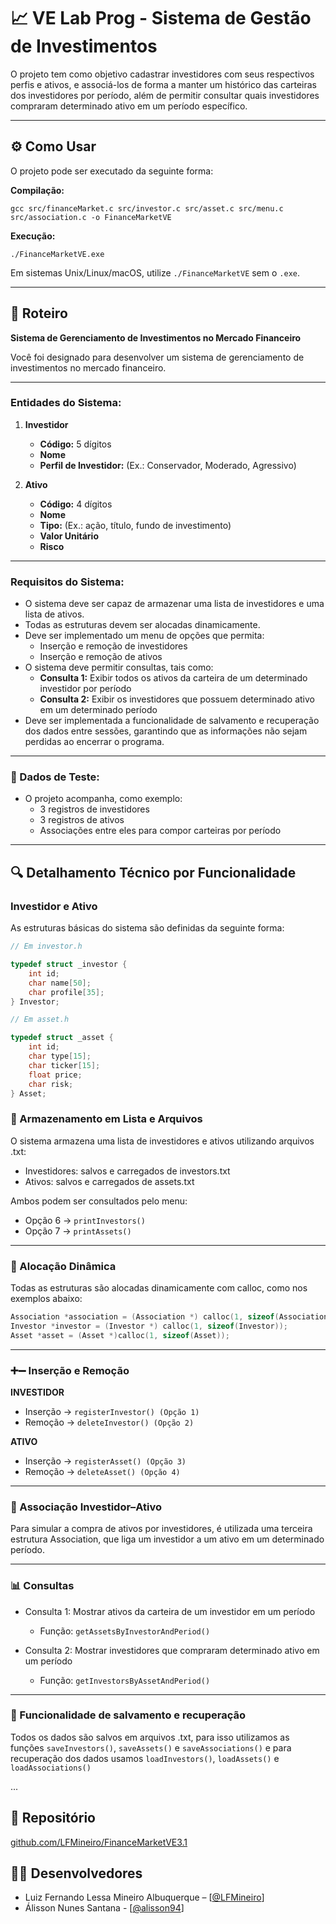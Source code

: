# 📈 VE Lab Prog - Sistema de Gestão de Investimentos

O projeto tem como objetivo cadastrar investidores com seus respectivos perfis e ativos, e associá-los de forma a manter um histórico das carteiras dos investidores por período, além de permitir consultar quais investidores compraram determinado ativo em um período específico.

---

## ⚙️ Como Usar

O projeto pode ser executado da seguinte forma:

**Compilação:**

````
gcc src/financeMarket.c src/investor.c src/asset.c src/menu.c src/association.c -o FinanceMarketVE
````

**Execução:**

````
./FinanceMarketVE.exe
````

Em sistemas Unix/Linux/macOS, utilize `./FinanceMarketVE` sem o `.exe`.

---

## 📘 Roteiro

**Sistema de Gerenciamento de Investimentos no Mercado Financeiro**

Você foi designado para desenvolver um sistema de gerenciamento de investimentos no mercado financeiro.

---

### Entidades do Sistema:

1. **Investidor**
   - **Código:** 5 dígitos
   - **Nome**
   - **Perfil de Investidor:** (Ex.: Conservador, Moderado, Agressivo)

2. **Ativo**
   - **Código:** 4 dígitos
   - **Nome**
   - **Tipo:** (Ex.: ação, título, fundo de investimento)
   - **Valor Unitário**
   - **Risco**

---

### Requisitos do Sistema:

- O sistema deve ser capaz de armazenar uma lista de investidores e uma lista de ativos.
- Todas as estruturas devem ser alocadas dinamicamente.
- Deve ser implementado um menu de opções que permita:
  - Inserção e remoção de investidores
  - Inserção e remoção de ativos
- O sistema deve permitir consultas, tais como:
  - **Consulta 1:** Exibir todos os ativos da carteira de um determinado investidor por período
  - **Consulta 2:** Exibir os investidores que possuem determinado ativo em um determinado período
- Deve ser implementada a funcionalidade de salvamento e recuperação dos dados entre sessões, garantindo que as informações não sejam perdidas ao encerrar o programa.

---

### 📂 Dados de Teste:

- O projeto acompanha, como exemplo:
  - 3 registros de investidores
  - 3 registros de ativos
  - Associações entre eles para compor carteiras por período
 
 ---

## 🔍 Detalhamento Técnico por Funcionalidade

### Investidor e Ativo

As estruturas básicas do sistema são definidas da seguinte forma:

```c
// Em investor.h

typedef struct _investor {
    int id;
    char name[50];
    char profile[35];
} Investor;

// Em asset.h

typedef struct _asset {
    int id;
    char type[15];
    char ticker[15];
    float price;
    char risk;
} Asset;

````

### 📁 Armazenamento em Lista e Arquivos

O sistema armazena uma lista de investidores e ativos utilizando arquivos .txt:

- Investidores: salvos e carregados de investors.txt
- Ativos: salvos e carregados de assets.txt

Ambos podem ser consultados pelo menu:

- Opção 6 → `` printInvestors() ``
- Opção 7 → `` printAssets() ``

---

 ### 🧠 Alocação Dinâmica

Todas as estruturas são alocadas dinamicamente com calloc, como nos exemplos abaixo:

````c
Association *association = (Association *) calloc(1, sizeof(Association));
Investor *investor = (Investor *) calloc(1, sizeof(Investor));
Asset *asset = (Asset *)calloc(1, sizeof(Asset));
````

---

### ➕➖ Inserção e Remoção

**INVESTIDOR**

- Inserção → ``registerInvestor() (Opção 1)``
- Remoção → ``deleteInvestor() (Opção 2)``

**ATIVO**

- Inserção → ``registerAsset() (Opção 3)``
- Remoção → ``deleteAsset() (Opção 4)``

---

### 🔗 Associação Investidor–Ativo

Para simular a compra de ativos por investidores, é utilizada uma terceira estrutura Association, que liga um investidor a um ativo em um determinado período.

---

### 📊 Consultas
- Consulta 1: Mostrar ativos da carteira de um investidor em um período
   - Função: ``getAssetsByInvestorAndPeriod()``

- Consulta 2: Mostrar investidores que compraram determinado ativo em um período
   - Função: ``getInvestorsByAssetAndPeriod()``
 
---

### 💾 Funcionalidade de salvamento e recuperação

Todos os dados são salvos em arquivos .txt, para isso utilizamos as funções ``saveInvestors()``, ``saveAssets()`` e ``saveAssociations()`` e para recuperação dos dados usamos ``loadInvestors()``, ``loadAssets()`` e ``loadAssociations()``

...

## 🔗 Repositório

[github.com/LFMineiro/FinanceMarketVE3.1](https://github.com/LFMineiro/FinanceMarketVE3.1.git)

## 🧑‍💻 Desenvolvedores

- Luiz Fernando Lessa Mineiro Albuquerque – [[@LFMineiro](https://github.com/LFMineiro)]
- Álisson Nunes Santana - [[@alisson94](https://github.com/alisson94)]

